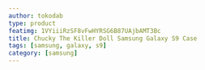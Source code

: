 ```yaml
---
author: tokodab
type: product
featimg: 1VYiiiRzSF8vFwHYRSG6B87UAjbAMT3Bc
title: Chucky The Killer Doll Samsung Galaxy S9 Case
tags: [samsung, galaxy, s9]
category: [samsung]
---
```

